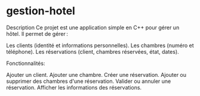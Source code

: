# gestion-hotel
Description
Ce projet est une application simple en C++ pour gérer un hôtel.
Il permet de gérer :

Les clients (identité et informations personnelles).
Les chambres (numéro et téléphone).
Les réservations (client, chambres réservées, état, dates).



Fonctionnalités:


Ajouter un client.
Ajouter une chambre.
Créer une réservation.
Ajouter ou supprimer des chambres d'une réservation.
Valider ou annuler une réservation.
Afficher les informations des réservations.
